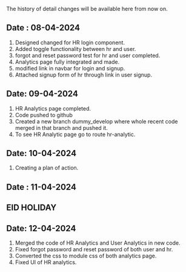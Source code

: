 The history of detail changes will be available here from now on.

## Date : 08-04-2024

1. Designed changed for HR login component.
2. Added toggle functionality between hr and user.
3. forgot and reset password test for hr and user completed.
4. Analytics page fully integrated and made.
5. modified link in navbar for login and signup.
6. Attached signup form of hr through link in user signup.

## Date: 09-04-2024

1. HR Analytics page completed.
2. Code pushed to github
3. Created a new branch dummy_develop where whole recent code merged in that
   branch and pushed it.
4. To see HR Analytic page go to route hr-analytic.

## Date: 10-04-2024

1. Creating a plan of action.

## Date : 11-04-2024

## EID HOLIDAY

## Date: 12-04-2024

1. Merged the code of HR Analytics and User Analytics in new code.
2. Fixed forgot password and reset password of both user and hr.
3. Converted the css to module css of both analytics page.
4. Fixed UI of HR analytics.
